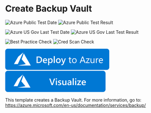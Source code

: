 # Create Backup Vault

![Azure Public Test Date](https://azurequickstartsservice.blob.core.windows.net/badges/101-backup-vault-create/PublicLastTestDate.svg)
![Azure Public Test Result](https://azurequickstartsservice.blob.core.windows.net/badges/101-backup-vault-create/PublicDeployment.svg)

![Azure US Gov Last Test Date](https://azurequickstartsservice.blob.core.windows.net/badges/101-backup-vault-create/FairfaxLastTestDate.svg)
![Azure US Gov Last Test Result](https://azurequickstartsservice.blob.core.windows.net/badges/101-backup-vault-create/FairfaxDeployment.svg)

![Best Practice Check](https://azurequickstartsservice.blob.core.windows.net/badges/101-backup-vault-create/BestPracticeResult.svg)
![Cred Scan Check](https://azurequickstartsservice.blob.core.windows.net/badges/101-backup-vault-create/CredScanResult.svg)

[![Deploy To Azure](https://raw.githubusercontent.com/Azure/azure-quickstart-templates/master/1-CONTRIBUTION-GUIDE/images/deploytoazure.svg?sanitize=true)](https://portal.azure.com/#create/Microsoft.Template/uri/https%3A%2F%2Fraw.githubusercontent.com%2FAzure%2Fazure-quickstart-templates%2Fmaster%2F101-backup-vault-create%2Fazuredeploy.json)
[![Visualize](https://raw.githubusercontent.com/Azure/azure-quickstart-templates/master/1-CONTRIBUTION-GUIDE/images/visualizebutton.svg?sanitize=true)](http://armviz.io/#/?load=https%3A%2F%2Fraw.githubusercontent.com%2FAzure%2Fazure-quickstart-templates%2Fmaster%2F101-backup-vault-create%2Fazuredeploy.json)

This template creates a Backup Vault. For more information, go to:
https://azure.microsoft.com/en-us/documentation/services/backup/
